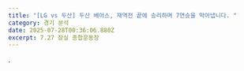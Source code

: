 ```yaml
---
title: "[LG vs 두산] 두산 베어스, 재역전 끝에 승리하며 7연승을 막아냅니다. "
category: 경기 분석
date: 2025-07-28T00:36:06.880Z
excerpt: 7.27 잠실 종합운동장
---
```

.
